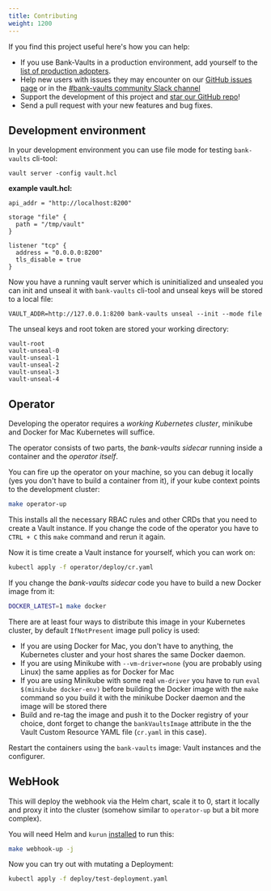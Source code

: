 ```yaml
---
title: Contributing
weight: 1200
---
```


If you find this project useful here's how you can help:

- If you use Bank-Vaults in a production environment, add yourself to the [list of production adopters](https://github.com/bank-vaults/bank-vaults/blob/master/ADOPTERS.md).
- Help new users with issues they may encounter on our [GitHub issues page](https://github.com/bank-vaults/bank-vaults/issues) or in the [#bank-vaults community Slack channel](https://pages.banzaicloud.com/invite-slack)
- Support the development of this project and [star our GitHub repo](https://github.com/bank-vaults/bank-vaults/stargazers)!
- Send a pull request with your new features and bug fixes.

## Development environment

In your development environment you can use file mode for testing `bank-vaults` cli-tool:

```shell
vault server -config vault.hcl
```

**example vault.hcl:**

```shell
api_addr = "http://localhost:8200"

storage "file" {
  path = "/tmp/vault"
}

listener "tcp" {
  address = "0.0.0.0:8200"
  tls_disable = true
}
```

Now you have a running vault server which is uninitialized and unsealed you can init and unseal it with `bank-vaults` cli-tool and unseal keys will be stored to a local file:

```shell
VAULT_ADDR=http://127.0.0.1:8200 bank-vaults unseal --init --mode file
```

The unseal keys and root token are stored your working directory:

```shell
vault-root
vault-unseal-0
vault-unseal-1
vault-unseal-2
vault-unseal-3
vault-unseal-4
```

## Operator

Developing the operator requires a *working Kubernetes cluster*, minikube and Docker for Mac Kubernetes will suffice.

The operator consists of two parts, the *bank-vaults sidecar* running inside a container and the *operator itself*.

You can fire up the operator on your machine, so you can debug it locally (yes you don't have to build a container from it), if your kube context points to the development cluster:

```bash
make operator-up
```

This installs all the necessary RBAC rules and other CRDs that you need to create a Vault instance. If you change the code of the operator you have to `CTRL + C` this `make` command and rerun it again.

Now it is time create a Vault instance for yourself, which you can work on:

```bash
kubectl apply -f operator/deploy/cr.yaml
```

If you change the *bank-vaults sidecar* code you have to build a new Docker image from it:

```bash
DOCKER_LATEST=1 make docker
```

There are at least four ways to distribute this image in your Kubernetes cluster, by default `IfNotPresent` image pull policy is used:

- If you are using Docker for Mac, you don't have to anything, the Kubernetes cluster and your host shares the same Docker daemon.
- If you are using Minikube with `--vm-driver=none` (you are probably using Linux) the same applies as for Docker for Mac
- If you are using Minikube with some real `vm-driver` you have to run `eval $(minikube docker-env)` before building the Docker image with the `make` command so you build it with the minikube Docker daemon and the image will be stored there
- Build and re-tag the image and push it to the Docker registry of your choice, dont forget to change the `bankVaultsImage` attribute in the the Vault Custom Resource YAML file (`cr.yaml` in this case).

Restart the containers using the `bank-vaults` image: Vault instances and the configurer.

## WebHook

This will deploy the webhook via the Helm chart, scale it to 0, start it locally and proxy it into the cluster (somehow similar to `operator-up` but a bit more complex).

You will need Helm and `kurun` [installed](https://github.com/banzaicloud/kurun#installation) to run this:

```bash
make webhook-up -j
```

Now you can try out with mutating a Deployment:

```bash
kubectl apply -f deploy/test-deployment.yaml
```

